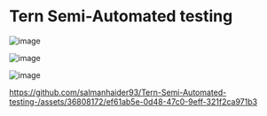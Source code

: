 # Tern Semi-Automated testing


![image](https://github.com/salmanhaider93/Tern-Semi-Automated-testing-/assets/36808172/6da48f55-1c67-4502-a2af-96c920c3889c)

![image](https://github.com/salmanhaider93/Tern-Semi-Automated-testing-/assets/36808172/e3e007b9-badd-4240-b32a-b0446c20c563)

![image](https://github.com/salmanhaider93/Tern-Semi-Automated-testing-/assets/36808172/708d9cf2-8594-4123-bf03-8302626b9529)


https://github.com/salmanhaider93/Tern-Semi-Automated-testing-/assets/36808172/ef61ab5e-0d48-47c0-9eff-321f2ca971b3
